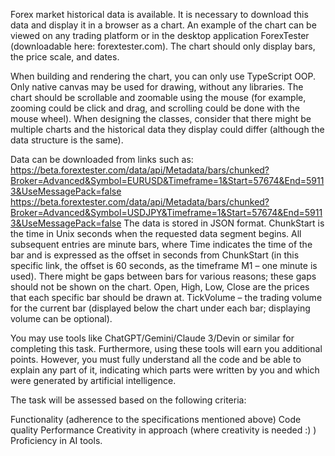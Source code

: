 Forex market historical data is available. It is necessary to download this data and display it in a browser as a chart. An example of the chart can be viewed on any trading platform or in the desktop application ForexTester (downloadable here: forextester.com). The chart should only display bars, the price scale, and dates.

When building and rendering the chart, you can only use TypeScript OOP. Only native canvas may be used for drawing, without any libraries. The chart should be scrollable and zoomable using the mouse (for example, zooming could be click and drag, and scrolling could be done with the mouse wheel). When designing the classes, consider that there might be multiple charts and the historical data they display could differ (although the data structure is the same).

Data can be downloaded from links such as: https://beta.forextester.com/data/api/Metadata/bars/chunked?Broker=Advanced&Symbol=EURUSD&Timeframe=1&Start=57674&End=59113&UseMessagePack=false
https://beta.forextester.com/data/api/Metadata/bars/chunked?Broker=Advanced&Symbol=USDJPY&Timeframe=1&Start=57674&End=59113&UseMessagePack=false
The data is stored in JSON format. ChunkStart is the time in Unix seconds when the requested data segment begins. All subsequent entries are minute bars, where Time indicates the time of the bar and is expressed as the offset in seconds from ChunkStart (in this specific link, the offset is 60 seconds, as the timeframe M1 – one minute is used). There might be gaps between bars for various reasons; these gaps should not be shown on the chart. Open, High, Low, Close are the prices that each specific bar should be drawn at. TickVolume – the trading volume for the current bar (displayed below the chart under each bar; displaying volume can be optional).

You may use tools like ChatGPT/Gemini/Claude 3/Devin or similar for completing this task. Furthermore, using these tools will earn you additional points. However, you must fully understand all the code and be able to explain any part of it, indicating which parts were written by you and which were generated by artificial intelligence.

The task will be assessed based on the following criteria:

Functionality (adherence to the specifications mentioned above)
Code quality
Performance
Creativity in approach (where creativity is needed :) )
Proficiency in AI tools.
